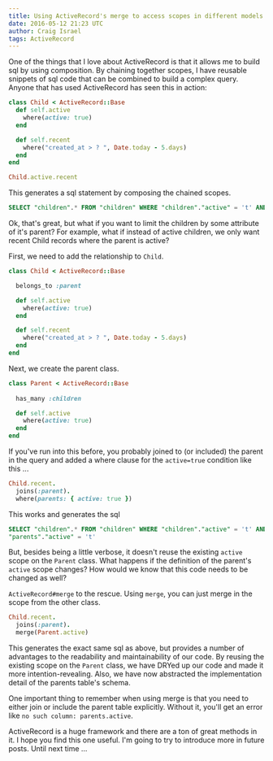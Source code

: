 ```yaml
---
title: Using ActiveRecord's merge to access scopes in different models
date: 2016-05-12 21:23 UTC
author: Craig Israel
tags: ActiveRecord
---
```


One of the things that I love about ActiveRecord is that it allows me to build sql by using 
composition.  By chaining together scopes, I have reusable snippets of sql code that can
be combined to build a complex query.  Anyone that has used ActiveRecord has seen this in action:

```ruby
class Child < ActiveRecord::Base
  def self.active
    where(active: true)
  end

  def self.recent
    where("created_at > ? ", Date.today - 5.days)
  end
end

Child.active.recent
```

This generates a sql statement by composing the chained scopes.

```sql
SELECT "children".* FROM "children" WHERE "children"."active" = 't' AND (created_at > '2016-05-06')"
```

Ok, that's great, but what if you want to limit the children by some attribute of it's parent?
For example, what if instead of active children, we only want recent Child records where the parent is active?

First, we need to add the relationship to `Child`.

```ruby
class Child < ActiveRecord::Base

  belongs_to :parent

  def self.active
    where(active: true)
  end

  def self.recent
    where("created_at > ? ", Date.today - 5.days)
  end
end
```

Next, we create the parent class.

```ruby
class Parent < ActiveRecord::Base
  
  has_many :children

  def self.active
    where(active: true)
  end
end
```

If you've run into this before, you probably joined to (or included) the parent in the query and added a where clause for the
`active=true` condition like this ...

```ruby
Child.recent.
  joins(:parent).
  where(parents: { active: true })
```

This works and generates the sql

```sql
SELECT "children".* FROM "children" WHERE "children"."active" = 't' AND (created_at > '2016-05-06')" AND
"parents"."active" = 't'
```

But, besides being a little verbose, it doesn't reuse the existing `active` scope on the `Parent` class.  What
happens if the definition of the parent's `active` scope changes?  How would we know that this code needs to be changed as well?

`ActiveRecord#merge` to the rescue.  Using `merge`, you can just merge in the scope from the other class.

```ruby
Child.recent.
  joins(:parent).
  merge(Parent.active)
```

This generates the exact same sql as above, but provides a number of advantages to the readability and
maintainability of our code.  By reusing the existing scope on the `Parent` class, we have DRYed up our
code and made it more intention-revealing.  Also, we have now abstracted the implementation detail of
the parents table's schema.

One important thing to remember when using merge is that you need to either join or include the parent table
explicitly.  Without it, you'll get an error like `no such column: parents.active`.

ActiveRecord is a huge framework and there are a ton of great methods in it.  I hope you find this one
useful.  I'm going to try to introduce more in future posts.  Until next time ...
